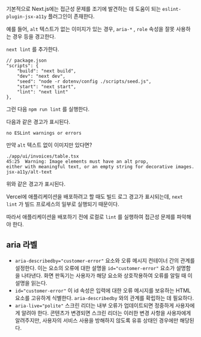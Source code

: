 기본적으로 Next.js에는 접근성 문제를 조기에 발견하는 데 도움이 되는 `eslint-plugin-jsx-a11y` 플러그인이 존재한다.

예를 들어, `alt` 텍스트가 없는 이미지가 있는 경우, `aria-*` , `role` 속성을 잘못 사용하는 경우 등을 경고한다.

`next lint` 를 추가한다.

```tsx
// package.json
"scripts": {
    "build": "next build",
    "dev": "next dev",
    "seed": "node -r dotenv/config ./scripts/seed.js",
    "start": "next start",
    "lint": "next lint"
},
```

그런 다음 `npm run lint` 를 실행한다.

다음과 같은 경고가 표시된다.

`no ESLint warnings or errors`

만약 `alt` 텍스트 없이 이미지만 있다면?

```tsx
./app/ui/invoices/table.tsx
45:25  Warning: Image elements must have an alt prop,
either with meaningful text, or an empty string for decorative images. jsx-a11y/alt-text
```

위와 같은 경고가 표시된다.

Vercel에 애플리케이션을 배포하려고 할 때도 빌드 로그 경고가 표시되는데, `next lint` 가 빌드 프로세스의 일부로 실행되기 때문이다.

따라서 애플리케이션을 배포하기 전에 로컬로 `lint` 를 실행하여 접근성 문제를 파악해야 한다.

## aria 라벨

- `aria-describedby="customer-error"`
  요소와 오류 메시지 컨테이너 간의 관계를 설정한다. 이는 요소의 오류에 대한 설명을 `id="customer-error"` 요소가 설명함을 나타낸다.
  화면 판독기는 사용자가 해당 요소와 상호작용하여 오류를 알릴 때 이 설명을 읽는다.
- `id="customer-error"`
  이 id 속성은 입력에 대한 오류 메시지를 보유하는 HTML 요소를 고유하게 식별한다. `aria-describedby` 와의 관계를 확립하는 데 필요하다.
- `aria-live="polite"`
  스크린 리더는 내부 오류가 업데이트되면 정중하게 사용자에게 알려야 한다.
  콘텐츠가 변경되면 스크린 리더는 이러한 변경 사항을 사용자에게 알려주지만, 사용자의 서비스 사용을 방해하지 않도록 유휴 상태인 경우에만 해당된다.
